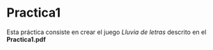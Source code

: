 # Practica1

Esta práctica consiste en crear el juego _Lluvia de letras_ descrito en el **Practica1.pdf**
